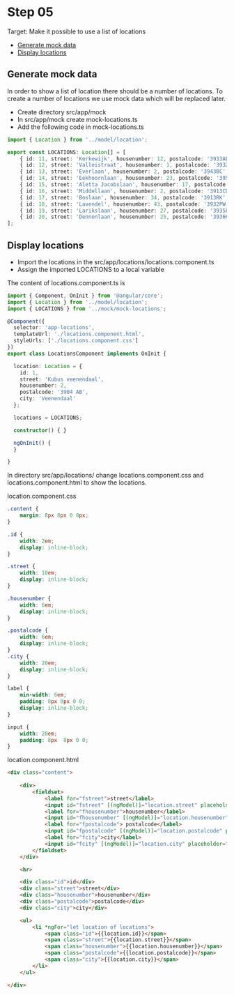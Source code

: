 # Step 05

Target: Make it possible to use a list of locations
- [Generate mock data](generate-mock-data)
- [Display locations](display-locations)

## Generate mock data
In order to show a list of location there should be a number of locations.
To create a number of locations we use mock data which will be replaced later.

- Create directory src/app/mock
- In src/app/mock create mock-locations.ts
- Add the following code in mock-locations.ts

```typescript
import { Location } from '../model/location';

export const LOCATIONS: Location[] = [
    { id: 11, street: 'Kerkewijk', housenumber: 12, postalcode: '3933AB', city: 'Veenendaal' },
    { id: 12, street: 'Valleistraat', housenumber: 1, postalcode: '3932AX', city: 'Veenendaal' },
    { id: 13, street: 'Everlaan', housenumber: 2, postalcode: '3943BC', city: 'Veenendaal' },
    { id: 14, street: 'Eekhoornlaan', housenumber: 23, postalcode: '3953ZY', city: 'Veenendaal' },
    { id: 15, street: 'Aletta Jacobslaan', housenumber: 17, postalcode: '3923VX', city: 'Veenendaal' },
    { id: 16, street: 'Middellaan', housenumber: 2, postalcode: '3913CD', city: 'Veenendaal' },
    { id: 17, street: 'Boslaan', housenumber: 34, postalcode: '3913RK', city: 'Veenendaal' },
    { id: 18, street: 'Lavendel', housenumber: 43, postalcode: '3932PW', city: 'Veenendaal' },
    { id: 19, street: 'Larikslaan', housenumber: 27, postalcode: '3935LE', city: 'Veenendaal' },
    { id: 20, street: 'Dennenlaan', housenumber: 25, postalcode: '3936KP', city: 'Veenendaal' }
];
```

## Display locations

- Import the locations in the src/app/locations/locations.component.ts
- Assign the imported LOCATIONS to a local variable

The content of locations.component.ts is
```typescript
import { Component, OnInit } from '@angular/core';
import { Location } from '../model/location';
import { LOCATIONS } from '../mock/mock-locations';

@Component({
  selector: 'app-locations',
  templateUrl: './locations.component.html',
  styleUrls: ['./locations.component.css']
})
export class LocationsComponent implements OnInit {

  location: Location = {
    id: 1,
    street: 'Kubus veenendaal',
    housenumber: 2,
    postalcode: '3904 AB',
    city: 'Veenendaal'
  };

  locations = LOCATIONS;

  constructor() { }

  ngOnInit() {
  }

}
```

In directory src/app/locations/ change locations.component.css and locations.component.html to show the locations.

location.component.css
```css
.content {
    margin: 8px 8px 0 8px;
}

.id {
    width: 2em;
    display: inline-block;
}

.street {
    width: 10em;
    display: inline-block;
}

.housenumber {
    width: 6em;
    display: inline-block;
}

.postalcode {
    width: 6em;
    display: inline-block;
}
.city {
    width: 20em;
    display: inline-block;
}

label {
    min-width: 6em;
    padding: 8px 8px 0 0;
    display: inline-block;
}

input {
    width: 20em;
    padding: 8px  8px 0 0;
}
```

location.component.html
```html
<div class="content">
    
    <div>
        <fieldset>
            <label for="fstreet">street</label>
            <input id="fstreet" [(ngModel)]="location.street" placeholder="street" /><br>
            <label for="fhousenumber">housenumber</label>
            <input id="fhousenumber" [(ngModel)]="location.housenumber" placeholder="housenumber" /><br>
            <label for="fpostalcode"> postalcode</label>
            <input id="fpostalcode" [(ngModel)]="location.postalcode" placeholder="postalcode" /><br>
            <label for="fcity">city</label>
            <input id="fcity" [(ngModel)]="location.city" placeholder="city" /><br>
        </fieldset>
    </div>

    <hr>

    <div class="id">id</div>
    <div class="street">street</div>
    <div class="housenumber">housenumber</div>
    <div class="postalcode">postalcode</div>
    <div class="city">city</div>

    <ul>
        <li *ngFor="let location of locations">
            <span class="id">{{location.id}}</span>
            <span class="street">{{location.street}}</span>
            <span class="housenumber">{{location.housenumber}}</span>
            <span class="postalcode">{{location.postalcode}}</span>
            <span class="city">{{location.city}}</span>
        </li>
    </ul>

</div>
```
